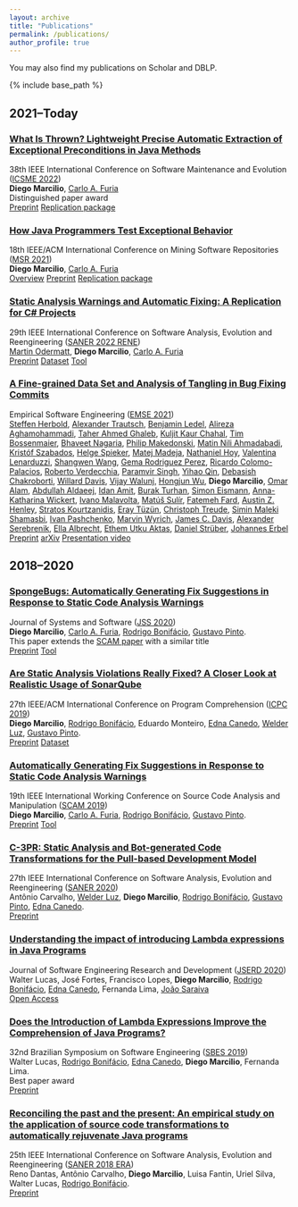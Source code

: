 ```yaml
---
layout: archive
title: "Publications"
permalink: /publications/
author_profile: true
---
```


You may also find my publications on
<i class="fab fa-fw fa-google" aria-hidden="true"></i>
<a href="https://scholar.google.com/citations?user=mFmiw14mkJEC" itemprop="sameAs" style="text-decoration:none;">Scholar</a>
and
<i class="ai ai-fw ai-dblp" aria-hidden="true"></i>
<a href="https://dblp.org/pers/hd/m/Marcilio:Diego" itemprop="sameAs" style="text-decoration:none;">DBLP</a>.

{% include base_path %}

## 2021–Today

### [What Is Thrown? Lightweight Precise Automatic Extraction of Exceptional Preconditions in Java Methods](https://dvmarcilio.github.io/papers/wit-icsme22.pdf)
38th IEEE International Conference on Software Maintenance and Evolution ([ICSME 2022](https://cyprusconferences.org/icsme2022/)) <br>
**Diego Marcilio**, [Carlo A. Furia](https://bugcounting.net/) <br>
<i class="fas fa-fw fa-star" aria-hidden="true"></i> Distinguished paper award<br />
<i class="fas fa-fw fa-file-pdf" aria-hidden="true"></i> [Preprint](https://dvmarcilio.github.io/papers/wit-icsme22.pdf)
<i class="fas fa-fw fa-copy" aria-hidden="true"></i> [Replication package](https://doi.org/10.6084/m9.figshare.19086992)

### [How Java Programmers Test Exceptional Behavior](https://dvmarcilio.github.io/msr21)
18th IEEE/ACM International Conference on Mining Software Repositories ([MSR 2021](https://2021.msrconf.org/track/msr-2021-technical-papers)) <br>
**Diego Marcilio**, [Carlo A. Furia](https://bugcounting.net/) <br>
<i class="fas fa-fw fa-file-alt" aria-hidden="true"></i> [Overview](https://dvmarcilio.github.io/msr21)
<i class="fas fa-fw fa-file-pdf" aria-hidden="true"></i> [Preprint](https://dvmarcilio.github.io/papers/msr2021.pdf)
<i class="fas fa-fw fa-copy" aria-hidden="true"></i> [Replication package](https://doi.org/10.6084/m9.figshare.13547561)

### [Static Analysis Warnings and Automatic Fixing: A Replication for C# Projects](https://dvmarcilio.github.io/papers/odermatt-saner2022-rene.pdf)
29th IEEE International Conference on Software Analysis, Evolution and Reengineering ([SANER 2022 RENE](https://saner2022.uom.gr/negativerestrack)) <br>
[Martin Odermatt](https://github.com/marodev/), **Diego Marcilio**, [Carlo A. Furia](https://bugcounting.net/) <br>
<i class="fas fa-fw fa-file-pdf" aria-hidden="true"></i> [Preprint](https://dvmarcilio.github.io/papers/odermatt-saner2022-rene.pdf)
<i class="fas fa-fw fa-table" aria-hidden="true"></i> [Dataset](https://zenodo.org/record/5838454)
<i class="fab fa-fw fa-github-square"></i> [Tool](https://github.com/marodev/EagleRepair)

### [A Fine-grained Data Set and Analysis of Tangling in Bug Fixing Commits](https://dvmarcilio.github.io/papers/herbold-emse2021.pdf)
Empirical Software Engineering ([EMSE 2021](https://www.springer.com/journal/10664)) <br>
[Steffen Herbold](http://www.sherbold.de/),
[Alexander Trautsch](https://www.swe.informatik.uni-goettingen.de/staff/alexander-trautsch),
[Benjamin Ledel](https://www.swe.informatik.uni-goettingen.de/staff/benjamin-ledel),
[Alireza Aghamohammadi](https://www.linkedin.com/in/aaghamohammadi/),
[Taher Ahmed Ghaleb](https://taher-ghaleb.github.io/),
[Kuljit Kaur Chahal](https://dblp.org/pid/09/6071.html),
[Tim Bossenmaier](https://dblp.org/pid/278/8215.html),
[Bhaveet Nagaria](https://www.brunel.ac.uk/people/bhaveet-nagaria),
[Philip Makedonski](https://www.swe.informatik.uni-goettingen.de/staff/philip-makedonski),
[Matin Nili Ahmadabadi](https://dblp.org/pid/278/8173.html),
[Krist&oacute;f Szabados](https://dblp.org/pid/35/7512.html),
[Helge Spieker](https://hspieker.de/),
[Matej Madeja](https://madeja.github.io/),
[Nathaniel Hoy](https://www.brunel.ac.uk/people/nathaniel-hoy),
[Valentina Lenarduzzi](http://www.valentinalenarduzzi.it/),
[Shangwen Wang](https://shangwenwang.github.io/),
[Gema Rodriguez Perez](https://gemarodri.github.io/PersonalWeb/"),
[Ricardo Colomo-Palacios](http://www.rcolomo.com/),
[Roberto Verdecchia](https://robertoverdecchia.github.io/),
[Paramvir Singh](https://www.science.auckland.ac.nz/people/profile/psin750),
[Yihao Qin](https://ieeexplore.ieee.org/author/37088698707),
[Debasish Chakroborti](https://ise.usask.ca/team/),
[Willard Davis](https://dblp.org/pid/06/2831.html),
[Vijay Walunj](https://www.researchgate.net/profile/Vijay-Walunj),
[Hongjun Wu](https://dl.acm.org/profile/99659673069),
**Diego Marcilio**,
[Omar Alam](https://omaralam.org/),
[Abdullah Aldaeej](https://dblp.org/pid/179/8621.html),
[Idan Amit](https://dblp.org/pid/232/3057.html),
[Burak Turhan](https://turhanb.net/),
[Simon Eismann](https://se.informatik.uni-wuerzburg.de/software-engineering-group/staff/simon-eismann/),
[Anna-Katharina Wickert](https://www.stg.tu-darmstadt.de/main_stg/staff_stg/anna_katharina_wickert_1.en.jsp),
[Ivano Malavolta](http://www.ivanomalavolta.com/),
[Mat&uacute;&scaron; Sul&iacute;r](https://sulir.github.io/),
[Fatemeh Fard](https://cmps.ok.ubc.ca/about/contact/fatemeh-hendijani-fard/),
[Austin Z. Henley](http://web.eecs.utk.edu/~azh/),
[Stratos Kourtzanidis](https://www.linkedin.com/in/skourtzanidis/),
[Eray T&uuml;z&uuml;n](https://eraytuzun.com/index.html),
[Christoph Treude](https://ctreude.ca/),
[Simin Maleki Shamasbi](https://www.linkedin.com/in/siminmaleki/),
[Ivan Pashchenko](https://sites.google.com/g.unitn.it/pashchenko),
[Marvin Wyrich](https://www.iste.uni-stuttgart.de/institute/team/Wyrich/),
[James C. Davis](https://davisjam.github.io/),
[Alexander Serebrenik](https://www.win.tue.nl/~aserebre/),
[Ella Albrecht](https://www.swe.informatik.uni-goettingen.de/staff/ella-albrecht),
[Ethem Utku Aktas](http://myweb.sabanciuniv.edu/ethemutku/),
[Daniel Str&uuml;ber](https://www.danielstrueber.de/),
[Johannes Erbel](https://www.swe.informatik.uni-goettingen.de/staff/johannes-martin-erbel)
<br>
<i class="fas fa-fw fa-file-pdf" aria-hidden="true"></i> [Preprint](https://dvmarcilio.github.io/papers/herbold-emse2021.pdf)
<i class="ai ai-fw ai-arxiv" aria-hidden="true"></i> [arXiv](https://arxiv.org/abs/2011.06244)
<i class="fas fa-fw fa-video" aria-hidden="true"></i> [Presentation video](https://www.youtube.com/watch?v=JKYkw-nxE8M)

## 2018–2020

### [SpongeBugs: Automatically Generating Fix Suggestions in Response to Static Code Analysis Warnings](https://dvmarcilio.github.io/papers/jss20-spongebugs.pdf)
Journal of Systems and Software ([JSS 2020](https://www.journals.elsevier.com/journal-of-systems-and-software)) <br>
**Diego Marcilio**, [Carlo A. Furia](https://bugcounting.net/), [Rodrigo Bonifácio](https://rbonifacio.github.io/), [Gustavo Pinto](http://gustavopinto.org). <br>
This paper extends the [SCAM paper](https://dvmarcilio.github.io/papers/scam2019.pdf) with a similar title<br>
<i class="fas fa-fw fa-file-pdf" aria-hidden="true"></i> [Preprint](https://dvmarcilio.github.io/papers/jss20-spongebugs.pdf)
<i class="fab fa-fw fa-github-square"></i> [Tool](https://github.com/dvmarcilio/SpongeBugs/)

### [Are Static Analysis Violations Really Fixed? A Closer Look at Realistic Usage of SonarQube](https://dvmarcilio.github.io/papers/icpc2019.pdf)
27th IEEE/ACM International Conference on Program Comprehension ([ICPC 2019](https://conf.researchr.org/home/icpc-2019)) <br>
**Diego Marcilio**, [Rodrigo Bonifácio](https://rbonifacio.github.io/), Eduardo Monteiro, [Edna Canedo](https://cic.unb.br/~ednacanedo/), [Welder Luz](https://github.com/wweellddeerr), [Gustavo Pinto](http://gustavopinto.org). <br>
<i class="fas fa-fw fa-file-pdf" aria-hidden="true"></i> [Preprint](https://dvmarcilio.github.io/papers/icpc2019.pdf)
<i class="fas fa-fw fa-table" aria-hidden="true"></i> [Dataset](https://zenodo.org/record/2602039)

### [Automatically Generating Fix Suggestions in Response to Static Code Analysis Warnings](https://dvmarcilio.github.io/papers/scam2019.pdf)
19th IEEE International Working Conference on Source Code Analysis and Manipulation ([SCAM 2019](http://www.ieee-scam.org/2019)) <br>
**Diego Marcilio**, [Carlo A. Furia](https://bugcounting.net/), [Rodrigo Bonifácio](https://rbonifacio.github.io/), [Gustavo Pinto](http://gustavopinto.org). <br>
<i class="fas fa-fw fa-file-pdf" aria-hidden="true"></i> [Preprint](https://dvmarcilio.github.io/papers/scam2019.pdf)
<i class="fab fa-fw fa-github-square"></i> [Tool](https://github.com/dvmarcilio/SpongeBugs/)

### [C-3PR: Static Analysis and Bot-generated Code Transformations for the Pull-based Development Model](https://dvmarcilio.github.io/papers/saner2020.pdf)
27th IEEE International Conference on Software Analysis, Evolution and Reengineering ([SANER 2020](https://saner2020.csd.uwo.ca/)) <br>
Antônio Carvalho, [Welder Luz](https://github.com/wweellddeerr), **Diego Marcilio**, [Rodrigo Bonifácio](https://rbonifacio.github.io/), [Gustavo Pinto](http://gustavopinto.org), [Edna Canedo](https://cic.unb.br/~ednacanedo/). <br>
<i class="fas fa-fw fa-file-pdf" aria-hidden="true"></i> [Preprint](https://dvmarcilio.github.io/papers/saner2020.pdf)

### [Understanding the impact of introducing Lambda expressions in Java Programs](https://repositorium.sdum.uminho.pt/bitstream/1822/69124/1/Understanding.the.Impact.of.Introducing.Lambda.Expressions.in.Java.Programs.JSERD2020.pdf)
Journal of Software Engineering Research and Development ([JSERD 2020](https://sol.sbc.org.br/journals/index.php/jserd)) <br>
Walter Lucas, José Fortes, Francisco Lopes, **Diego Marcilio**, [Rodrigo Bonifácio](https://rbonifacio.github.io/), [Edna Canedo](https://cic.unb.br/~ednacanedo/), Fernanda Lima, [João Saraiva](https://haslab.uminho.pt/jas/) <br>
<i class="fas fa-fw fa-file-pdf" aria-hidden="true"></i> [Open Access](https://repositorium.sdum.uminho.pt/bitstream/1822/69124/1/Understanding.the.Impact.of.Introducing.Lambda.Expressions.in.Java.Programs.JSERD2020.pdf)

### [Does the Introduction of Lambda Expressions Improve the Comprehension of Java Programs?](https://dvmarcilio.github.io/papers/sbes2019.pdf)
32nd Brazilian Symposium on Software Engineering ([SBES 2019](https://cbsoft2019.ufba.br/#/sbes)) <br>
Walter Lucas, [Rodrigo Bonifácio](https://rbonifacio.github.io/), [Edna Canedo](https://cic.unb.br/~ednacanedo/), **Diego Marcilio**, Fernanda Lima. <br>
<i class="fas fa-fw fa-star" aria-hidden="true"></i> Best paper award<br />
<i class="fas fa-fw fa-file-pdf" aria-hidden="true"></i> [Preprint](https://dvmarcilio.github.io/papers/sbes2019.pdf)

### [Reconciling the past and the present: An empirical study on the application of source code transformations to automatically rejuvenate Java programs](https://dvmarcilio.github.io/papers/saner2018.pdf)
25th IEEE International Conference on Software Analysis, Evolution and Reengineering ([SANER 2018 ERA](http://saner.unimol.it/)) <br>
Reno Dantas, Antônio Carvalho, **Diego Marcilio**, Luisa Fantin, Uriel Silva, Walter Lucas, [Rodrigo Bonifácio](https://rbonifacio.github.io/). <br>
<i class="fas fa-fw fa-file-pdf" aria-hidden="true"></i> [Preprint](https://dvmarcilio.github.io/papers/saner2018.pdf)

